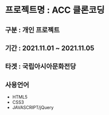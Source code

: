 # 프로젝트명 : ACC 클론코딩
## 구분 : 개인 프로젝트
## 기간 : 2021.11.01 ~ 2021.11.05
## 타겟 : 국립아시아문화전당
## 사용언어
- HTML5
- CSS3
- JAVASCRIPT/jQuery